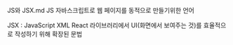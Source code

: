 JS와 JSX.md
JS
    자바스크립트로 웹 페이지를 동적으로 만들기위한 언어

JSX : JavaScript XML
    React 라이브러리에서 UI(화면에서 보여주는 것)를 효율적으로 작성하기 위해 확장된 문법
    